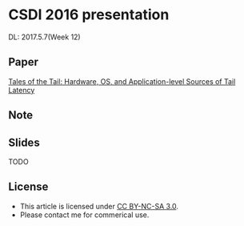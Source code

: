 # CSDI 2016 presentation

DL: 2017.5.7(Week 12)

## Paper

[Tales of the Tail: Hardware, OS, and Application-level Sources of Tail Latency](https://www.drkp.net/papers/latency-socc14.pdf)

## Note



## Slides

TODO

## License

- This article is licensed under [CC BY-NC-SA 3.0](https://creativecommons.org/licenses/by-nc-sa/3.0/).
- Please contact me for commerical use.
